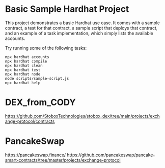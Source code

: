 # Basic Sample Hardhat Project

This project demonstrates a basic Hardhat use case. It comes with a sample contract, a test for that contract, a sample script that deploys that contract, and an example of a task implementation, which simply lists the available accounts.

Try running some of the following tasks:

```shell
npx hardhat accounts
npx hardhat compile
npx hardhat clean
npx hardhat test
npx hardhat node
node scripts/sample-script.js
npx hardhat help
```
# DEX_from_CODY
https://github.com/StoboxTechnologies/stobox_dex/tree/main/projects/exchange-protocol/contracts

# PancakeSwap
https://pancakeswap.finance/
https://github.com/pancakeswap/pancake-smart-contracts/tree/master/projects/exchange-protocol
